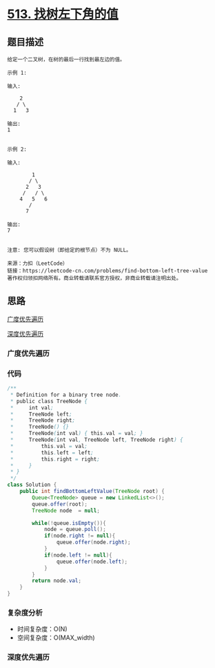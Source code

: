 # [513. 找树左下角的值](https://leetcode-cn.com/problems/find-bottom-left-tree-value/)

## 题目描述
```
给定一个二叉树，在树的最后一行找到最左边的值。

示例 1:

输入:

    2
   / \
  1   3

输出:
1
 

示例 2:

输入:

        1
       / \
      2   3
     /   / \
    4   5   6
       /
      7

输出:
7
 

注意: 您可以假设树（即给定的根节点）不为 NULL。

来源：力扣（LeetCode）
链接：https://leetcode-cn.com/problems/find-bottom-left-tree-value
著作权归领扣网络所有。商业转载请联系官方授权，非商业转载请注明出处。
```

## 思路

[广度优先遍历](https://github.com/zoeaaa/Algorithm-/blob/main/Tree/513.%20%E6%89%BE%E6%A0%91%E5%B7%A6%E4%B8%8B%E8%A7%92%E7%9A%84%E5%80%BC.md#广度优先遍历)

[深度优先遍历](https://github.com/zoeaaa/Algorithm-/blob/main/Tree/513.%20%E6%89%BE%E6%A0%91%E5%B7%A6%E4%B8%8B%E8%A7%92%E7%9A%84%E5%80%BC.md#深度优先遍历)

### 广度优先遍历

### 代码
```java
/**
 * Definition for a binary tree node.
 * public class TreeNode {
 *     int val;
 *     TreeNode left;
 *     TreeNode right;
 *     TreeNode() {}
 *     TreeNode(int val) { this.val = val; }
 *     TreeNode(int val, TreeNode left, TreeNode right) {
 *         this.val = val;
 *         this.left = left;
 *         this.right = right;
 *     }
 * }
 */
class Solution {
    public int findBottomLeftValue(TreeNode root) {
        Queue<TreeNode> queue = new LinkedList<>();
        queue.offer(root);
        TreeNode node  = null;

        while(!queue.isEmpty()){
            node = queue.poll();
            if(node.right != null){
                queue.offer(node.right);
            }
            if(node.left != null){
                queue.offer(node.left);
            }
        }
        return node.val;
    }
}
```
### 复杂度分析
- 时间复杂度：O(N)
- 空间复杂度：O(MAX_width)

### 深度优先遍历
